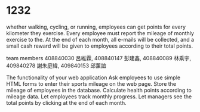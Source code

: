 # 1232

whether walking, cycling, or running, employees can get points for every kilometer they exercise.
Every employee must report the mileage of monthly exercise to the. At the end of each month, all e-mails will be collected,
and a small cash reward will be given to employees according to their total points.

team members 408840030 呂維霖,  408840147 彭建鑫,  408840089 林乘宇,  409840278 謝朱庭緯,  409840153 邱薰誼

The functionality of your web application
Ask employees to use simple HTML forms to enter their sports mileage on the web page.
Store the mileage of employees in the database.
Calculate health points according to mileage data.
Let employees track monthly progress.
Let managers see the total points by clicking at the end of each month.

